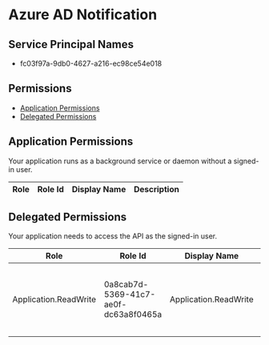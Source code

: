 # Azure AD Notification
## Service Principal Names
- fc03f97a-9db0-4627-a216-ec98ce54e018

 ## Permissions
- [Application Permissions](#application-permissions)
- [Delegated Permissions](#delegated-permissions)

## Application Permissions
Your application runs as a background service or daemon without a signed-in user.

| Role | Role Id | Display Name | Description |
|---|---|---|---|

## Delegated Permissions
Your application needs to access the API as the signed-in user. 

| Role | Role Id | Display Name | Description |
|---|---|---|---|
| Application.ReadWrite | 0a8cab7d-5369-41c7-ae0f-dc63a8f0465a | Application.ReadWrite | Allows a user to manage an application's notifications and templates.. |

